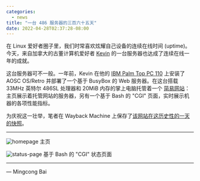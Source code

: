 ```yaml
---
categories:
  - news
title: "一台 486 服务器的三百六十五天"
date: 2022-04-28T02:37:28-08:00
---
```


在 Linux 爱好者圈子里，我们时常喜欢炫耀自己设备的连续在线时间 (uptime)。今天，来自加拿大的古董计算机爱好者 [Kevin](https://www.yyzkevin.com/) 的一台服务器也达成了连续在线一年的成就。

这台服务器可不一般。一年前，Kevin 在他的 [IBM Palm Top PC 110](https://en.wikipedia.org/wiki/IBM_Palm_Top_PC_110) 上安装了 AOSC OS/Retro 并部署了一个基于 BusyBox 的 Web 服务器。在这台搭载 33MHz 英特尔 486SL 处理器和 20MiB 内存的掌上电脑托管着一个 [简易网站](http://pc110.yyzkevin.com)：主页展示着托管网站的服务器，另有一个基于 Bash 的 "CGI" 页面，实时展示机器的各项性能指标。

为庆祝这一壮举，笔者在 Wayback Machine 上保存了[该网站在这历史性的一天的快照](https://web.archive.org/web/20220428112321/http://pc110.yyzkevin.com/)。

----

![homepage](https://i.imgur.com/4D0f5Qp.png)
主页

![status-page](https://i.imgur.com/q7mGgcB.png)
基于 Bash 的 "CGI" 状态页面

---

— Mingcong Bai
